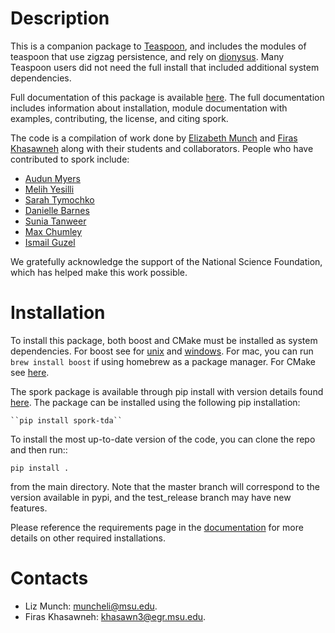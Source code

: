 Description
==============

This is a companion package to [Teaspoon](https://teaspoontda.github.io/teaspoon/), and includes the modules of teaspoon that use zigzag persistence, and rely on [dionysus](https://pypi.org/project/dionysus/).  Many Teaspoon users did not need the full install that included additional system dependencies.

Full documentation of this package is available [here](https://teaspoontda.github.io/spork/). The full documentation includes information about installation, module documentation with examples, contributing, the license, and citing spork.

The code is a compilation of work done by [Elizabeth Munch](http://www.elizabethmunch.com) and [Firas Khasawneh](http://www.firaskhasawneh.com/) along with their students and collaborators.  People who have contributed to spork include:

- [Audun Myers](https://www.audunmyers.com)
- [Melih Yesilli](https://www.melihcanyesilli.com)
- [Sarah Tymochko](https://www.egr.msu.edu/~tymochko/)
- [Danielle Barnes](https://github.com/barnesd8)
- [Sunia Tanweer](https://stanweer1.github.io/)
- [Max Chumley](https://www.maxchumley.com/)
- [Ismail Guzel](https://ismailguzel.github.io/)

We gratefully acknowledge the support of the National Science Foundation, which has helped make this work possible.

Installation
=============
To install this package, both boost and CMake must be installed as system dependencies.  For boost see for [unix](https://www.boost.org/doc/libs/1_66_0/more/getting_started/unix-variants.html) and [windows](https://www.boost.org/doc/libs/1_62_0/more/getting_started/windows.html).  For mac, you can run ``brew install boost`` if using homebrew as a package manager.  For CMake see [here](https://cmake.org/install/).

The spork package is available through pip install with version details found [here](https://pypi.org/project/spork/).
The package can be installed using the following pip installation:

	``pip install spork-tda``

To install the most up-to-date version of the code, you can clone the repo and then run::

  ``pip install .``

from the main directory.  Note that the master branch will correspond to the version available in pypi, and the test_release branch may have new features.

Please reference the requirements page in the [documentation](https://teaspoontda.github.io/spork/) for more details on other required installations.

Contacts
=============
* Liz Munch: [muncheli@msu.edu](mailto:muncheli@msu.edu).
* Firas Khasawneh: [khasawn3@egr.msu.edu](mailto:khasawn3@egr.msu.edu).
